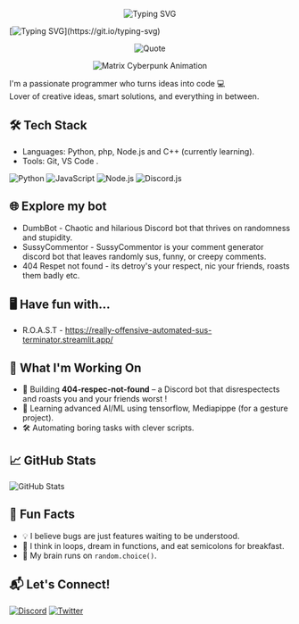 

<p align="center">
  <img src="https://readme-typing-svg.demolab.com?font=Fira+Code&pause=1000&color=00FF00&center=true&vCenter=true&width=435&lines=Welcome+to+My+Profile" alt="Typing SVG" />
</p>

[![Typing SVG](https://readme-typing-svg.demolab.com?font=Fira+Code&pause=1000&width=435&lines=+++++++++++++++++++++I+am+Kavin+a+intermediate+programmer.+.+.+..;I+am+learning+Python%2C+C%2B%2B+and+php.)](https://git.io/typing-svg)

<p

<div align="center">
  <img src="https://quotes-github-readme.vercel.app/api?type=horizontal&theme=tokyonight" alt="Quote" />
</div>

<p align="center">
  <img src="https://media.giphy.com/media/sULKEgDMX8LcI/giphy.gif" alt="Matrix Cyberpunk Animation" />
</p>


I'm a passionate programmer who turns ideas into code 💻  
Lover of creative ideas, smart solutions, and everything in between.


## 🛠️ Tech Stack
- Languages: Python, php, Node.js and C++ (currently learning).
- Tools: Git, VS Code .

![Python](https://img.shields.io/badge/Python-3776AB?style=for-the-badge&logo=python&logoColor=white)
![JavaScript](https://img.shields.io/badge/JavaScript-F7DF1E?style=for-the-badge&logo=javascript&logoColor=black)
![Node.js](https://img.shields.io/badge/Node.js-339933?style=for-the-badge&logo=nodedotjs&logoColor=white)
![Discord.js](https://img.shields.io/badge/Discord.js-5865F2?style=for-the-badge&logo=discord&logoColor=white)

## 🌐 Explore my bot
- DumbBot - Chaotic and hilarious Discord bot that thrives on randomness and stupidity. 
- SussyCommentor - SussyCommentor is your comment generator discord bot that leaves randomly sus, funny, or creepy comments.
- 404 Respet not found - its detroy's your respect, nic your friends, roasts them badly etc.

## 🖥️ Have fun with... 
- R.O.A.S.T - https://really-offensive-automated-sus-terminator.streamlit.app/

## 🚀 What I'm Working On
- 🤖 Building **404-respec-not-found** – a Discord bot that disrespectects and roasts you and your friends worst ! 
- 🧠 Learning advanced AI/ML using tensorflow, Mediapippe (for a gesture project).
- 🛠️ Automating boring tasks with clever scripts.

## 📈 GitHub Stats
![GitHub Stats](https://github-readme-stats.vercel.app/api?username=KavinEditors&show_icons=true&theme=tokyonight)

## 🎯 Fun Facts
- 💡 I believe bugs are just features waiting to be understood.
- 🤔 I think in loops, dream in functions, and eat semicolons for breakfast.
- 🧠 My brain runs on `random.choice()`.

## 📬 Let's Connect!

[![Discord](https://img.shields.io/badge/Discord-kavin_311-7289DA?style=for-the-badge&logo=discord)](https://discord.com/users/1180531027832217661)
[![Twitter](https://img.shields.io/badge/Twitter-@SpeedKavin311-1DA1F2?style=for-the-badge&logo=twitter)](https://twitter.com/SpeedKavin311)



